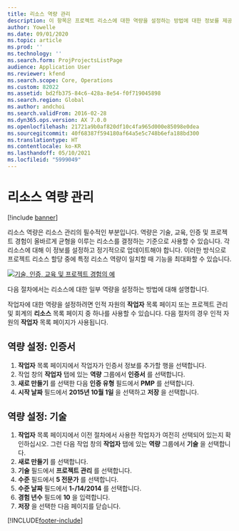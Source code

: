 ```yaml
---
title: 리소스 역량 관리
description: 이 항목은 프로젝트 리소스에 대한 역량을 설정하는 방법에 대한 정보를 제공합니다.
author: Yowelle
ms.date: 09/01/2020
ms.topic: article
ms.prod: ''
ms.technology: ''
ms.search.form: ProjProjectsListPage
audience: Application User
ms.reviewer: kfend
ms.search.scope: Core, Operations
ms.custom: 82022
ms.assetid: bd2fb375-84c6-428a-8e54-f0f719045898
ms.search.region: Global
ms.author: andchoi
ms.search.validFrom: 2016-02-28
ms.dyn365.ops.version: AX 7.0.0
ms.openlocfilehash: 21721a9b0af820df10c4fa965d000e85098e0dea
ms.sourcegitcommit: 40f68387f594180af64a5e5c748b6efa188bd300
ms.translationtype: HT
ms.contentlocale: ko-KR
ms.lasthandoff: 05/10/2021
ms.locfileid: "5999049"
---
```

# <a name="manage-resource-competencies"></a>리소스 역량 관리

[!include [banner](../includes/banner.md)]

리소스 역량은 리소스 관리의 필수적인 부분입니다. 역량은 기술, 교육, 인증 및 프로젝트 경험이 올바르게 균형을 이루는 리소스를 결정하는 기준으로 사용할 수 있습니다. 각 리소스에 대해 이 정보를 설정하고 정기적으로 업데이트해야 합니다. 이러한 방식으로 프로젝트 리소스 할당 중에 특정 리소스 역량이 일치할 때 기능을 최대화할 수 있습니다.

[![기술, 인증, 교육 및 프로젝트 경험의 예](./media/projectresourcing06-1024x383.jpg)](./media/projectresourcing06.jpg)

다음 절차에서는 리소스에 대한 일부 역량을 설정하는 방법에 대해 설명합니다.

작업자에 대한 역량을 설정하려면 인적 자원의 **작업자** 목록 페이지 또는 프로젝트 관리 및 회계의 **리소스** 목록 페이지 중 하나를 사용할 수 있습니다. 다음 절차의 경우 인적 자원의 **작업자** 목록 페이지가 사용됩니다.

## <a name="set-up-competencies-certificates"></a>역량 설정: 인증서

1. **작업자** 목록 페이지에서 작업자가 인증서 정보를 추가할 행을 선택합니다.
2. 작업 창의 **작업자** 탭에 있는 **역량** 그룹에서 **인증서** 를 선택합니다.
3. **새로 만들기** 를 선택한 다음 **인증 유형** 필드에서 **PMP** 를 선택합니다.
4. **시작 날짜** 필드에서 **2015년 10월 1일** 을 선택하고 **저장** 을 선택합니다.

## <a name="set-up-competencies-skills"></a>역량 설정: 기술

1. **작업자** 목록 페이지에서 이전 절차에서 사용한 작업자가 여전히 선택되어 있는지 확인하십시오. 그런 다음 작업 창의 **작업자** 탭에 있는 **역량** 그룹에서 **기술** 을 선택합니다.
2. **새로 만들기** 를 선택합니다.
3. **기술** 필드에서 **프로젝트 관리** 를 선택합니다.
4. **수준** 필드에서 **5 전문가** 를 선택합니다.
5. **수준 날짜** 필드에서 **1-/14/2014** 를 선택합니다.
6. **경험 년수** 필드에 **10** 을 입력합니다.
7. **저장** 을 선택한 다음 페이지를 닫습니다.


[!INCLUDE[footer-include](../includes/footer-banner.md)]